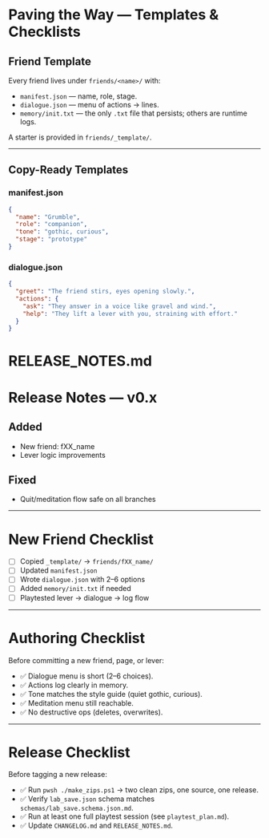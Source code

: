 # Paving the Way — Templates & Checklists

## Friend Template
Every friend lives under `friends/<name>/` with:
- `manifest.json` — name, role, stage.
- `dialogue.json` — menu of actions → lines.
- `memory/init.txt` — the only `.txt` file that persists; others are runtime logs.

A starter is provided in `friends/_template/`.

---

## Copy-Ready Templates

### manifest.json

```json
{
  "name": "Grumble",
  "role": "companion",
  "tone": "gothic, curious",
  "stage": "prototype"
}
```

### dialogue.json

```json
{
  "greet": "The friend stirs, eyes opening slowly.",
  "actions": {
    "ask": "They answer in a voice like gravel and wind.",
    "help": "They lift a lever with you, straining with effort."
  }
}
```

# RELEASE_NOTES.md
# Release Notes — v0.x

## Added
- New friend: fXX_name
- Lever logic improvements

## Fixed
- Quit/meditation flow safe on all branches

---

# New Friend Checklist
- [ ] Copied `_template/` → `friends/fXX_name/`
- [ ] Updated `manifest.json`
- [ ] Wrote `dialogue.json` with 2–6 options
- [ ] Added `memory/init.txt` if needed
- [ ] Playtested lever → dialogue → log flow

---

# Authoring Checklist
Before committing a new friend, page, or lever:

- ✅ Dialogue menu is short (2–6 choices).  
- ✅ Actions log clearly in memory.  
- ✅ Tone matches the style guide (quiet gothic, curious).  
- ✅ Meditation menu still reachable.  
- ✅ No destructive ops (deletes, overwrites).  

---

# Release Checklist
Before tagging a new release:

- ✅ Run `pwsh ./make_zips.ps1` → two clean zips, one source, one release.  
- ✅ Verify `lab_save.json` schema matches `schemas/lab_save.schema.json.md`.  
- ✅ Run at least one full playtest session (see `playtest_plan.md`).  
- ✅ Update `CHANGELOG.md` and `RELEASE_NOTES.md`.  

